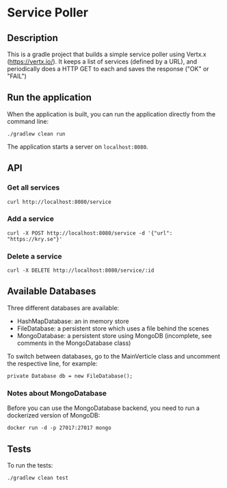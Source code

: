 # Service Poller

## Description

This is a gradle project that builds a simple service poller using Vertx.x (https://vertx.io/).
It keeps a list of services (defined by a URL), and periodically does a HTTP GET to each and saves the response ("OK" or "FAIL")

## Run the application

When the application is built, you can run the application directly from the command line:

    ./gradlew clean run

The application starts a server on `localhost:8080`.

## API

### Get all services

    curl http://localhost:8080/service

### Add a service

    curl -X POST http://localhost:8080/service -d '{"url": "https://kry.se"}'

### Delete a service

    curl -X DELETE http://localhost:8080/service/:id

## Available Databases

Three different databases are available:

- HashMapDatabase: an in memory store
- FileDatabase: a persistent store which uses a file behind the scenes
- MongoDatabase: a persistent store using MongoDB (incomplete, see comments in the MongoDatabase class)

To switch between databases, go to the MainVerticle class and uncomment the respective line, for example:

    private Database db = new FileDatabase();

### Notes about MongoDatabase

Before you can use the MongoDatabase backend, you need to run a dockerized version of MongoDB:

    docker run -d -p 27017:27017 mongo

## Tests

To run the tests:

    ./gradlew clean test
